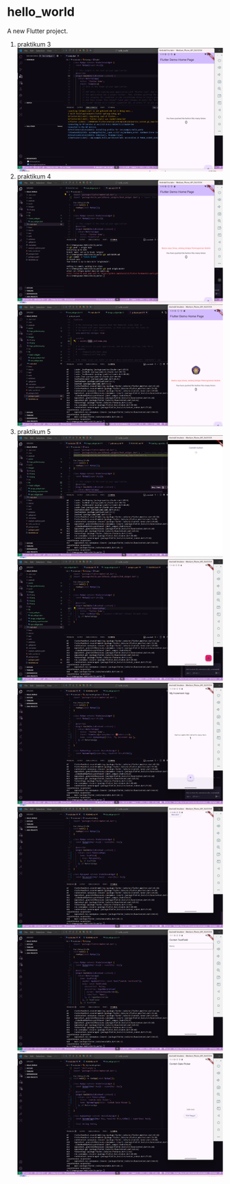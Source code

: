 # hello_world

A new Flutter project.
1. praktikum 3
![screnshoot hello_world](images/01.png)
2. praktikum 4
![screnshoot hello_world](images/02.png)
![screnshoot logo_polinema](images/03.png)
3. praktikum 5
![screnshoot loading_curpertino](images/04.png)
![screnshoot fab_widget](images/05.png)
![screnshoot scaffold](images/06.png)
![screnshoot dialog widget](images/07.png)
![screnshoot input dan selection](images/08.png)
![screnshoot date dan time](images/09.png)